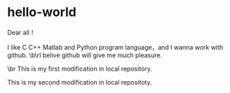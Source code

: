 # hello-world

Dear all！

I like C C++ Matlab and Python program language，and I wanna work with github.
\b\rI belive github will give me much pleasure.

\br This is my first modification in local repository.

This is my second modification in local repositoty.
